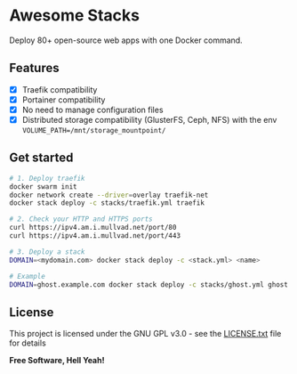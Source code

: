 # Awesome Stacks

Deploy 80+ open-source web apps with one Docker command.

## Features

- [x] Traefik compatibility
- [x] Portainer compatibility
- [x] No need to manage configuration files
- [x] Distributed storage compatibility (GlusterFS, Ceph, NFS) with the env `VOLUME_PATH=/mnt/storage_mountpoint/`

## Get started

```bash
# 1. Deploy traefik
docker swarm init
docker network create --driver=overlay traefik-net
docker stack deploy -c stacks/traefik.yml traefik

# 2. Check your HTTP and HTTPS ports
curl https://ipv4.am.i.mullvad.net/port/80
curl https://ipv4.am.i.mullvad.net/port/443

# 3. Deploy a stack
DOMAIN=<mydomain.com> docker stack deploy -c <stack.yml> <name>

# Example
DOMAIN=ghost.example.com docker stack deploy -c stacks/ghost.yml ghost
```

## License

This project is licensed under the GNU GPL v3.0 - see the [LICENSE.txt](https://raw.githubusercontent.com/ethibox/awesome-stacks/master/LICENSE.txt) file for details

**Free Software, Hell Yeah!**
